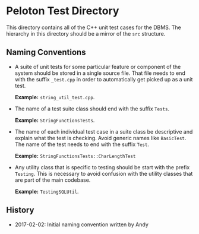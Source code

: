 # Peloton Test Directory

This directory contains all of the C++ unit test cases for the DBMS.
The hierarchy in this directory should be a mirror of the `src` structure.

## Naming Conventions

* A suite of unit tests for some particular feature or component of the system should be stored in a single source file. That file needs to end with the suffix `_test.cpp` in order to automatically get picked up as a unit test.

   **Example:** `string_util_test.cpp`.  

* The name of a test suite class should end with the suffix `Tests`.

   **Example:** `StringFunctionsTests`.  

* The name of each individual test case in a suite class be descriptive and explain what the test is checking. Avoid generic names like `BasicTest`. The name of the test needs to end with the suffix `Test`.

   **Example:** `StringFunctionsTests::CharLengthTest`  

* Any utility class that is specific to testing should be start with the prefix `Testing`. This is necessary to avoid confusion with the utility classes that are part of the main codebase.

   **Example:** `TestingSQLUtil`.

## History

* 2017-02-02: Initial naming convention written by Andy